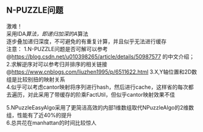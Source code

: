 ## N-PUZZLE问题
激难！  
采用IDA*算法，即递归加深的A*算法  
逐步叠加递归深度，不可避免的有重复计算，并且似乎无法进行缓存  
注意：
1.N-PUZZLE问题是否可解可以参考@https://blog.csdn.net/u010398265/article/details/50987577 的中文介绍；
2.求解逆序对可以参考归并排序的相关链接@https://www.cnblogs.com/liuzhen1995/p/6511622.html
3.X,Y轴位置和2D数组是比较别扭的映射关系  
4.似乎可以考虑cantor映射将序列进行hash，然后进行cache，这样省的每次都去遍历，对此采用了带缓存的阶乘FactUtil，但似乎cantor映射效果不佳    

5.NPuzzleEasyAlgo采用了更简洁高效的内部1维数组取代NPuzzleAlgo的2维数组，性能有了近40%的提升  
6.总共花在manhattan的时间比较惊人  